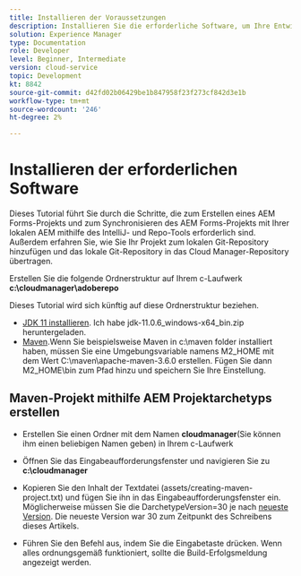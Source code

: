```yaml
---
title: Installieren der Voraussetzungen
description: Installieren Sie die erforderliche Software, um Ihre Entwicklungsumgebung einzurichten.
solution: Experience Manager
type: Documentation
role: Developer
level: Beginner, Intermediate
version: cloud-service
topic: Development
kt: 8842
source-git-commit: d42fd02b06429be1b847958f23f273cf842d3e1b
workflow-type: tm+mt
source-wordcount: '246'
ht-degree: 2%

---
```



# Installieren der erforderlichen Software

Dieses Tutorial führt Sie durch die Schritte, die zum Erstellen eines AEM Forms-Projekts und zum Synchronisieren des AEM Forms-Projekts mit Ihrer lokalen AEM mithilfe des IntelliJ- und Repo-Tools erforderlich sind. Außerdem erfahren Sie, wie Sie Ihr Projekt zum lokalen Git-Repository hinzufügen und das lokale Git-Repository in das Cloud Manager-Repository übertragen.

Erstellen Sie die folgende Ordnerstruktur auf Ihrem c-Laufwerk
**c:\cloudmanager\adoberepo**

Dieses Tutorial wird sich künftig auf diese Ordnerstruktur beziehen.

* [JDK 11 installieren](https://www.oracle.com/java/technologies/downloads/#java11-windows). Ich habe jdk-11.0.6_windows-x64_bin.zip heruntergeladen.
* [Maven](https://maven.apache.org/guides/getting-started/windows-prerequisites.html).Wenn Sie beispielsweise Maven in c:\maven folder installiert haben, müssen Sie eine Umgebungsvariable namens M2_HOME mit dem Wert C:\maven\apache-maven-3.6.0 erstellen. Fügen Sie dann M2_HOME\bin zum Pfad hinzu und speichern Sie Ihre Einstellung.

## Maven-Projekt mithilfe AEM Projektarchetyps erstellen

* Erstellen Sie einen Ordner mit dem Namen **cloudmanager**(Sie können ihm einen beliebigen Namen geben) in Ihrem c-Laufwerk
* Öffnen Sie das Eingabeaufforderungsfenster und navigieren Sie zu **c:\cloudmanager**
* Kopieren Sie den Inhalt der Textdatei (assets/creating-maven-project.txt) und fügen Sie ihn in das Eingabeaufforderungsfenster ein. Möglicherweise müssen Sie die DarchetypeVersion=30 je nach [neueste Version](https://github.com/adobe/aem-project-archetype/releases). Die neueste Version war 30 zum Zeitpunkt des Schreibens dieses Artikels.

* Führen Sie den Befehl aus, indem Sie die Eingabetaste drücken.  Wenn alles ordnungsgemäß funktioniert, sollte die Build-Erfolgsmeldung angezeigt werden.




